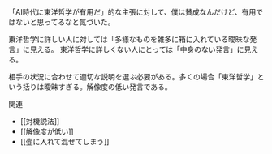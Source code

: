 
「AI時代に東洋哲学が有用だ」的な主張に対して、僕は賛成なんだけど、有用ではないと思ってるなと気づいた。

東洋哲学に詳しい人に対しては「多様なものを雑多に箱に入れている曖昧な発言」に見える。
東洋哲学に詳しくない人にとっては「中身のない発言」に見える。

相手の状況に合わせて適切な説明を選ぶ必要がある。多くの場合「東洋哲学」という括りは曖昧すぎる。解像度の低い発言である。

関連
- [[対機説法]]
- [[解像度が低い]]
- [[壺に入れて混ぜてしまう]]

